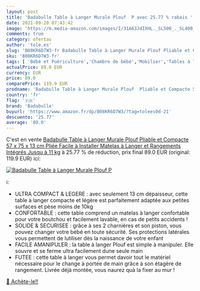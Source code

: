```yaml
---
layout: post
title: 'Badabulle Table à Langer Murale Plouf  P avec 25.77 % rabais '
date: 2021-09-20 07:43:42
image: 'https://m.media-amazon.com/images/I/31A63JdIXHL._SL500_._SL400_.jpg'
comments: true
category: ofertas
author: 'tole.es'
slug: 'B08KR6D7W3-fr Badabulle Table à Langer Murale Plouf Pliable et Compacte...'
sku: 'B08KR6D7W3-fr'
tags: [ 'Bébé et Puériculture','Chambre de bébé','Mobilier','Tables à langer','badabulle', ]
actualPrice: 89.0 EUR
currency: EUR
price: 89.0
comparePrice: 119.9 EUR
prodname: 'Badabulle Table à Langer Murale Plouf  Pliable et Compacte 57 x 75 x 13 cm Pliée  Facile à Installer  Matelas à Langer et Rangements Intégrés  Jusqu à 11 kg'
country: 'fr'
flag: '🇫🇷'
brand: 'Badabulle'
buyurl: 'https://www.amazon.fr/dp/B08KR6D7W3/?tag=tolees0d-21'
descuento: '25.77'
average: '89.0'
---
```


C'est en vente [Badabulle Table à Langer Murale Plouf  Pliable et Compacte 57 x 75 x 13 cm Pliée  Facile à Installer  Matelas à Langer et Rangements Intégrés  Jusqu à 11 kg](https://www.amazon.fr/dp/B08KR6D7W3/?tag=tolees0d-21)  à  25.77 % de réduction, prix final  89.0 EUR (original: 119.9 EUR) ici:

[![Badabulle Table à Langer Murale Plouf  P](https://m.media-amazon.com/images/I/31A63JdIXHL._SL500_._SL400_.jpg)](https://www.amazon.fr/dp/B08KR6D7W3/?tag=tolees0d-21)

ℹ️:

- ULTRA COMPACT & LEGERE : avec seulement 13 cm dépaisseur, cette table à langer compacte et légère est parfaitement adaptée aux petites surfaces et pèse moins de 10kg
- CONFORTABLE : cette table comprend un matelas à langer confortable pour votre boutchou et facilement lavable, en cas de petits accidents !
- SOLIDE & SECURISEE : grâce à ses 2 charnières et son piston, vous pouvez changer votre bébé en toute sécurité. Ses protections latérales vous permettent de lutiliser dès la naissance de votre enfant
- FACILE AMANIPULER : la table à langer Plouf est simple à manipuler. Elle souvre et se ferme ultra facilement dune seule main
- FUTEE : cette table à langer vous permet davoir tout le matériel nécessaire pour le change à portée de main grâce à son étagère de rangement. Livrée déjà montée, vous naurez quà la fixer au mur !

[🛒 Achète-le!!](https://www.amazon.fr/dp/B08KR6D7W3/?tag=tolees0d-21)
